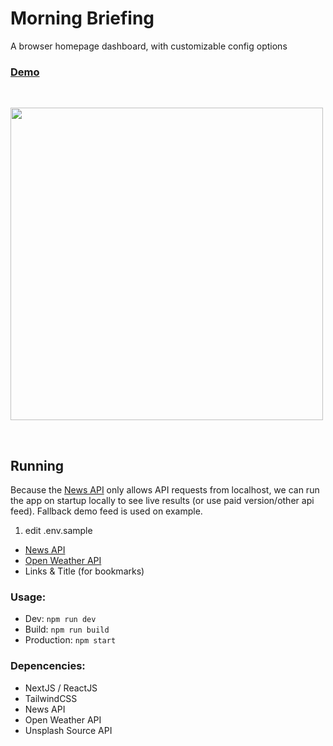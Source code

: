# Morning Briefing

A browser homepage dashboard, with customizable config options

### [Demo](https://justinbrazeau.com/lab/morning-briefing)

&nbsp;&nbsp;

<img src="https://oddscenes.s3.amazonaws.com/screenshot-morning-briefing.png" width="500" />

&nbsp;&nbsp;

## Running

Because the [News API][1] only allows API requests from localhost, we can run the app on startup locally to see live results (or use paid version/other api feed). Fallback demo feed is used on example.

1. edit .env.sample

- [News API][1]
- [Open Weather API][1]
- Links & Title (for bookmarks)

### Usage:
- Dev: `npm run dev`
- Build: `npm run build`
- Production: `npm start`


### Depencencies:
- NextJS / ReactJS
- TailwindCSS
- News API
- Open Weather API
- Unsplash Source API


[1]: https://newsapi.org
[2]: https://openweathermap.org/api

